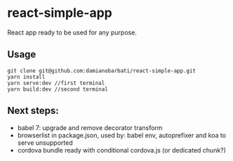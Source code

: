 # react-simple-app

React app ready to be used for any purpose.

## Usage
```
git clone git@github.com:damianobarbati/react-simple-app.git
yarn install
yarn serve:dev //first terminal
yarn build:dev //second terminal
```

## Next steps:
- babel 7: upgrade and remove decorator transform
- browserlist in package.json, used by: babel env, autoprefixer and koa to serve unsupported
- cordova bundle ready with conditional cordova.js (or dedicated chunk?)